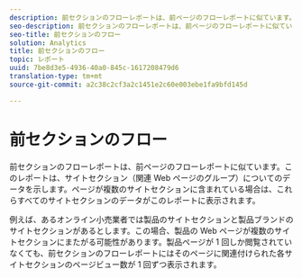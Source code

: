 ```yaml
---
description: 前セクションのフローレポートは、前ページのフローレポートに似ています。このレポートは、サイトセクション（関連 Web ページのグループ）についてのデータを示します。ページが複数のサイトセクションに含まれている場合は、これらすべてのサイトセクションのデータがこのレポートに表示されます。
seo-description: 前セクションのフローレポートは、前ページのフローレポートに似ています。このレポートは、サイトセクション（関連 Web ページのグループ）についてのデータを示します。ページが複数のサイトセクションに含まれている場合は、これらすべてのサイトセクションのデータがこのレポートに表示されます。
seo-title: 前セクションのフロー
solution: Analytics
title: 前セクションのフロー
topic: レポート
uuid: 7be8d3e5-4936-40a0-845c-1617208479d6
translation-type: tm+mt
source-git-commit: a2c38c2cf3a2c1451e2c60e003ebe1fa9bfd145d

---
```



# 前セクションのフロー

前セクションのフローレポートは、前ページのフローレポートに似ています。このレポートは、サイトセクション（関連 Web ページのグループ）についてのデータを示します。ページが複数のサイトセクションに含まれている場合は、これらすべてのサイトセクションのデータがこのレポートに表示されます。

例えば、あるオンライン小売業者では製品のサイトセクションと製品ブランドのサイトセクションがあるとします。この場合、製品の Web ページが複数のサイトセクションにまたがる可能性があります。製品ページが 1 回しか閲覧されていなくても、前セクションのフローレポートにはそのページに関連付けられた各サイトセクションのページビュー数が 1 回ずつ表示されます。
